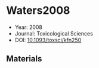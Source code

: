 <a name="article" />

# Waters2008

* Year: 2008
* Journal: Toxicological Sciences
* DOI: <a href="https://doi.org/10.1093/toxsci/kfn250">10.1093/toxsci/kfn250</a>

## Materials
